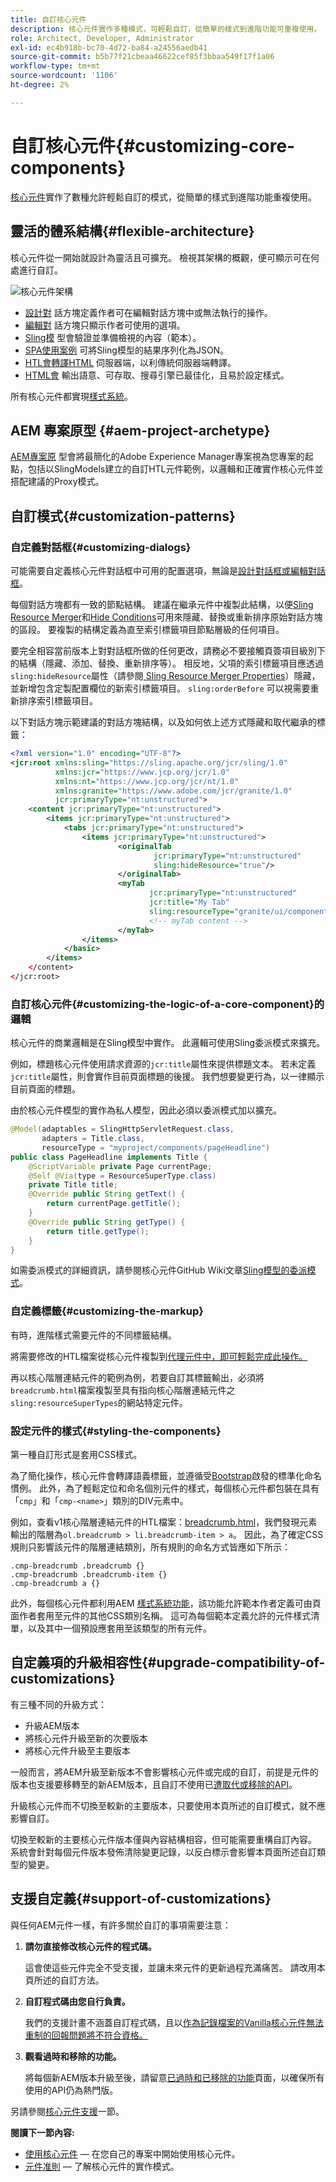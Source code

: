 ```yaml
---
title: 自訂核心元件
description: 核心元件實作多種模式，可輕鬆自訂，從簡單的樣式到進階功能可重複使用。
role: Architect, Developer, Administrator
exl-id: ec4b918b-bc70-4d72-ba84-a24556aedb41
source-git-commit: b5b77f21cbeaa46622cef85f3bbaa549f17f1a06
workflow-type: tm+mt
source-wordcount: '1106'
ht-degree: 2%

---
```


# 自訂核心元件{#customizing-core-components}

[核心元件](overview.md)實作了數種允許輕鬆自訂的模式，從簡單的樣式到進階功能重複使用。

## 靈活的體系結構{#flexible-architecture}

核心元件從一開始就設計為靈活且可擴充。 檢視其架構的概觀，便可顯示可在何處進行自訂。

![核心元件架構](/help/assets/screen_shot_2018-12-07at093742.png)

* [設計對](/help/get-started/authoring.md#edit-and-design-dialogs) 話方塊定義作者可在編輯對話方塊中或無法執行的操作。
* [編輯對](/help/get-started/authoring.md#edit-and-design-dialogs) 話方塊只顯示作者可使用的選項。
* [Sling模](#customizing-the-logic-of-a-core-component) 型會驗證並準備檢視的內容（範本）。
* [SPA使用案例](#customizing-the-logic-of-a-core-component) 可將Sling模型的結果序列化為JSON。
* [HTL會轉譯HTML](#customizing-the-markup) 伺服器端，以利傳統伺服器端轉譯。
* [HTML會](#customizing-the-markup) 輸出語意、可存取、搜尋引擎已最佳化，且易於設定樣式。

所有核心元件都實現[樣式系統](#styling-the-components)。

## AEM 專案原型 {#aem-project-archetype}

[AEM專案原](/help/developing/archetype/overview.md) 型會將最簡化的Adobe Experience Manager專案視為您專案的起點，包括以SlingModels建立的自訂HTL元件範例，以邏輯和正確實作核心元件並搭配建議的Proxy模式。

## 自訂模式{#customization-patterns}

### 自定義對話框{#customizing-dialogs}

可能需要自定義核心元件對話框中可用的配置選項，無論是[設計對話框或編輯對話框](/help/get-started/authoring.md)。

每個對話方塊都有一致的節點結構。 建議在繼承元件中複製此結構，以便[Sling Resource Merger](https://helpx.adobe.com/experience-manager/6-4/sites/developing/using/sling-resource-merger.html)和[Hide Conditions](https://helpx.adobe.com/experience-manager/6-5/sites/developing/using/hide-conditions.html)可用來隱藏、替換或重新排序原始對話方塊的區段。 要複製的結構定義為直至索引標籤項目節點層級的任何項目。

要完全相容當前版本上對對話框所做的任何更改，請務必不要接觸頁簽項目級別下的結構（隱藏、添加、替換、重新排序等）。 相反地，父項的索引標籤項目應透過`sling:hideResource`屬性（請參閱[ Sling Resource Merger Properties](https://helpx.adobe.com/experience-manager/6-5/sites/developing/using/sling-resource-merger.html)）隱藏，並新增包含定製配置欄位的新索引標籤項目。 `sling:orderBefore` 可以視需要重新排序索引標籤項目。

以下對話方塊示範建議的對話方塊結構，以及如何依上述方式隱藏和取代繼承的標籤：

```xml
<?xml version="1.0" encoding="UTF-8"?>
<jcr:root xmlns:sling="https://sling.apache.org/jcr/sling/1.0"
          xmlns:jcr="https://www.jcp.org/jcr/1.0"
          xmlns:nt="https://www.jcp.org/jcr/nt/1.0"
          xmlns:granite="https://www.adobe.com/jcr/granite/1.0"
          jcr:primaryType="nt:unstructured">
    <content jcr:primaryType="nt:unstructured">
        <items jcr:primaryType="nt:unstructured">
            <tabs jcr:primaryType="nt:unstructured">
                <items jcr:primaryType="nt:unstructured">
                        <originalTab
                                jcr:primaryType="nt:unstructured"
                                sling:hideResource="true"/>
                        </originalTab>
                        <myTab
                               jcr:primaryType="nt:unstructured"
                               jcr:title="My Tab"
                               sling:resourceType="granite/ui/components/coral/foundation/container"/>
                               <!-- myTab content -->
                        </myTab>
                </items>
            </basic>
        </items>
    </content>
</jcr:root>
```

### 自訂核心元件{#customizing-the-logic-of-a-core-component}的邏輯

核心元件的商業邏輯是在Sling模型中實作。 此邏輯可使用Sling委派模式來擴充。

例如，標題核心元件使用請求資源的`jcr:title`屬性來提供標題文本。 若未定義`jcr:title`屬性，則會實作目前頁面標題的後援。 我們想要變更行為，以一律顯示目前頁面的標題。

由於核心元件模型的實作為私人模型，因此必須以委派模式加以擴充。

```java
@Model(adaptables = SlingHttpServletRequest.class,
       adapters = Title.class,
       resourceType = "myproject/components/pageHeadline")
public class PageHeadline implements Title {
    @ScriptVariable private Page currentPage;
    @Self @Via(type = ResourceSuperType.class)
    private Title title;
    @Override public String getText() {
        return currentPage.getTitle();
    }
    @Override public String getType() {
        return title.getType();
    }
}
```

如需委派模式的詳細資訊，請參閱核心元件GitHub Wiki文章[Sling模型的委派模式](https://github.com/adobe/aem-core-wcm-components/wiki/Delegation-Pattern-for-Sling-Models)。

### 自定義標籤{#customizing-the-markup}

有時，進階樣式需要元件的不同標籤結構。

將需要修改的HTL檔案從核心元件複製到[代理元件中，即可輕鬆完成此操作。](guidelines.md#proxy-component-pattern)

再以核心階層連結元件的範例為例，若要自訂其標籤輸出，必須將`breadcrumb.html`檔案複製至具有指向核心階層連結元件之`sling:resourceSuperTypes`的網站特定元件。

### 設定元件的樣式{#styling-the-components}

第一種自訂形式是套用CSS樣式。

為了簡化操作，核心元件會轉譯語義標籤，並遵循受[Bootstrap](https://getbootstrap.com/)啟發的標準化命名慣例。 此外，為了輕鬆定位和命名個別元件的樣式，每個核心元件都包裝在具有「`cmp`」和「`cmp-<name>`」類別的DIV元素中。

例如，查看v1核心階層連結元件的HTL檔案：[breadcrumb.html](https://github.com/adobe/aem-core-wcm-components/blob/master/content/src/content/jcr_root/apps/core/wcm/components/breadcrumb/v2/breadcrumb/breadcrumb.html)，我們發現元素輸出的階層為`ol.breadcrumb > li.breadcrumb-item > a`。 因此，為了確定CSS規則只影響該元件的階層連結類別，所有規則的命名方式皆應如下所示：

```shell
.cmp-breadcrumb .breadcrumb {}  
.cmp-breadcrumb .breadcrumb-item {}  
.cmp-breadcrumb a {}
```

此外，每個核心元件都利用AEM [樣式系統功能](https://docs.adobe.com/content/help/en/experience-manager-cloud-service/sites/authoring/features/style-system.html)，該功能允許範本作者定義可由頁面作者套用至元件的其他CSS類別名稱。 這可為每個範本定義允許的元件樣式清單，以及其中一個預設應套用至該類型的所有元件。

## 自定義項的升級相容性{#upgrade-compatibility-of-customizations}

有三種不同的升級方式：

* 升級AEM版本
* 將核心元件升級至新的次要版本
* 將核心元件升級至主要版本

一般而言，將AEM升級至新版本不會影響核心元件或完成的自訂，前提是元件的版本也支援要移轉至的新AEM版本，且自訂不使用已[遭取代或移除的API](https://docs.adobe.com/content/help/zh-Hant/experience-manager-cloud-service/release-notes/deprecated-removed-features.html)。

升級核心元件而不切換至較新的主要版本，只要使用本頁所述的自訂模式，就不應影響自訂。

切換至較新的主要核心元件版本僅與內容結構相容，但可能需要重構自訂內容。 系統會針對每個元件版本發佈清除變更記錄，以反白標示會影響本頁面所述自訂類型的變更。

## 支援自定義{#support-of-customizations}

與任何AEM元件一樣，有許多關於自訂的事項需要注意：

1. **請勿直接修改核心元件的程式碼。**

   這會使這些元件完全不受支援，並讓未來元件的更新過程充滿痛苦。 請改用本頁所述的自訂方法。

1. **自訂程式碼由您自行負責。**

   我們的支援計畫不涵蓋自訂程式碼，且以[作為記錄檔案的Vanilla核心元件無法重制的回報問題將不符合資格。](/help/get-started/using.md)

1. **觀看過時和移除的功能。**

   將每個新AEM版本升級至後，請留意[已過時和已移除的功能](https://docs.adobe.com/content/help/en/experience-manager-cloud-service/release-notes/deprecated-removed-features.html)頁面，以確保所有使用的API仍為熱門版。

另請參閱[核心元件支援](overview.md#core-component-support)一節。

**閱讀下一節內容:**

* [使用核心元件](/help/get-started/using.md)  — 在您自己的專案中開始使用核心元件。
* [元件准則](guidelines.md)  — 了解核心元件的實作模式。
